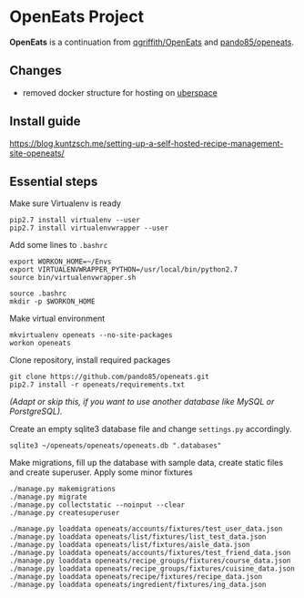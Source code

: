 # OpenEats Project

**OpenEats** is a continuation from [qgriffith/OpenEats](https://github.com/qgriffith/OpenEats) and [pando85/openeats](https://github.com/pando85/openeats).

## Changes
* removed docker structure for hosting on [uberspace](https://uberspace.de)

## Install guide
https://blog.kuntzsch.me/setting-up-a-self-hosted-recipe-management-site-openeats/

## Essential steps

Make sure Virtualenv is ready

``` shell
pip2.7 install virtualenv --user
pip2.7 install virtualenvwrapper --user
```

Add some lines to `.bashrc`

``` 
export WORKON_HOME=~/Envs
export VIRTUALENVWRAPPER_PYTHON=/usr/local/bin/python2.7
source bin/virtualenvwrapper.sh
```

``` shell
source .bashrc
mkdir -p $WORKON_HOME
```

Make virtual environment

``` shell
mkvirtualenv openeats --no-site-packages
workon openeats
```

Clone repository, install required packages

``` shell
git clone https://github.com/pando85/openeats.git
pip2.7 install -r openeats/requirements.txt
```

*(Adapt or skip this, if you want to use another database like MySQL or PorstgreSQL).*

Create an empty sqlite3 database file and change `settings.py` accordingly.

``` shell
sqlite3 ~/openeats/openeats/openeats.db ".databases"
```

Make migrations, fill up the database with sample data, create static files and create superuser. Apply some minor fixtures

``` shell
./manage.py makemigrations
./manage.py migrate
./manage.py collectstatic --noinput --clear
./manage.py createsuperuser

./manage.py loaddata openeats/accounts/fixtures/test_user_data.json
./manage.py loaddata openeats/list/fixtures/list_test_data.json
./manage.py loaddata openeats/list/fixtures/aisle_data.json  
./manage.py loaddata openeats/accounts/fixtures/test_friend_data.json
./manage.py loaddata openeats/recipe_groups/fixtures/course_data.json
./manage.py loaddata openeats/recipe_groups/fixtures/cuisine_data.json
./manage.py loaddata openeats/recipe/fixtures/recipe_data.json
./manage.py loaddata openeats/ingredient/fixtures/ing_data.json
```


